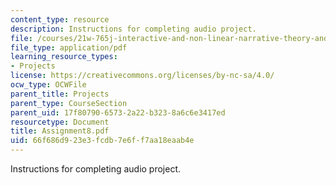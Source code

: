 ```yaml
---
content_type: resource
description: Instructions for completing audio project.
file: /courses/21w-765j-interactive-and-non-linear-narrative-theory-and-practice-spring-2004/66f686d923e3fcdb7e6ff7aa18eaab4e_Assignment8.pdf
file_type: application/pdf
learning_resource_types:
- Projects
license: https://creativecommons.org/licenses/by-nc-sa/4.0/
ocw_type: OCWFile
parent_title: Projects
parent_type: CourseSection
parent_uid: 17f80790-6573-2a22-b323-8a6c6e3417ed
resourcetype: Document
title: Assignment8.pdf
uid: 66f686d9-23e3-fcdb-7e6f-f7aa18eaab4e
---
```

Instructions for completing audio project.